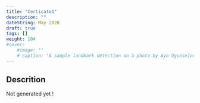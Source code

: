 ```yaml
---
title: "Certicate1"
description: ""
dateString: May 2020
draft: true
tags: []
weight: 104
#cover:
    #image: ""
    # caption: "A sample landmark detection on a photo by Ayo Ogunseinde taken from Unsplash"
---
```


## Descrition
Not generated yet !